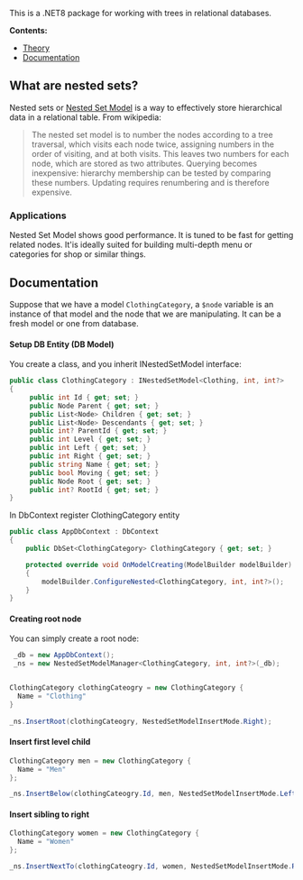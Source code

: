 This is a .NET8 package for working with trees in relational databases.

__Contents:__
- [Theory](#what-are-nested-sets)
- [Documentation](#documentation)


  
What are nested sets?
---------------------

Nested sets or [Nested Set Model](http://en.wikipedia.org/wiki/Nested_set_model) is
a way to effectively store hierarchical data in a relational table. From wikipedia:

> The nested set model is to number the nodes according to a tree traversal,
> which visits each node twice, assigning numbers in the order of visiting, and
> at both visits. This leaves two numbers for each node, which are stored as two
> attributes. Querying becomes inexpensive: hierarchy membership can be tested by
> comparing these numbers. Updating requires renumbering and is therefore expensive.

### Applications

Nested Set Model shows good performance. It is tuned to be fast for
getting related nodes. It'is ideally suited for building multi-depth menu or
categories for shop or similar things.

Documentation
-------------

Suppose that we have a model `ClothingCategory`, a `$node` variable is an instance of that model
and the node that we are manipulating. It can be a fresh model or one from database.

#### Setup DB Entity (DB Model)

You create a class, and you inherit INestedSetModel interface:

```c#
public class ClothingCategory : INestedSetModel<Clothing, int, int?>
{
     public int Id { get; set; }
     public Node Parent { get; set; }
     public List<Node> Children { get; set; }
     public List<Node> Descendants { get; set; }
     public int? ParentId { get; set; }
     public int Level { get; set; }
     public int Left { get; set; }
     public int Right { get; set; }
     public string Name { get; set; }
     public bool Moving { get; set; }
     public Node Root { get; set; }
     public int? RootId { get; set; }
}
```

In DbContext register ClothingCategory entity
```c#
public class AppDbContext : DbContext
{
    public DbSet<ClothingCategory> ClothingCategory { get; set; }

    protected override void OnModelCreating(ModelBuilder modelBuilder)
    {
        modelBuilder.ConfigureNested<ClothingCategory, int, int?>();
    }
}
```

#### Creating root node

You can simply create a root node:

```c#
 _db = new AppDbContext();
 _ns = new NestedSetModelManager<ClothingCategory, int, int?>(_db);


ClothingCategory clothingCateogry = new ClothingCategory {
  Name = "Clothing"
}
 
_ns.InsertRoot(clothingCateogry, NestedSetModelInsertMode.Right);
```

#### Insert first level child
```c#
ClothingCategory men = new ClothingCategory {
  Name = "Men"
};

_ns.InsertBelow(clothingCateogry.Id, men, NestedSetModelInsertMode.Left);

```

#### Insert sibling to right
```c#
ClothingCategory women = new ClothingCategory {
  Name = "Women"
};

_ns.InsertNextTo(clothingCateogry.Id, women, NestedSetModelInsertMode.Right);

```
